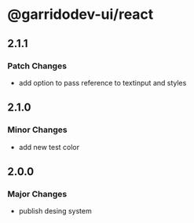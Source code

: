 # @garridodev-ui/react

## 2.1.1

### Patch Changes

- add option to pass reference to textinput and styles

## 2.1.0

### Minor Changes

- add new test color

## 2.0.0

### Major Changes

- publish desing system
